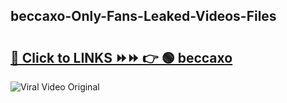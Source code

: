 
 ## beccaxo-Only-Fans-Leaked-Videos-Files

# <h2><a href="https://mediaupload.pro?beccaxo">🔗 Click to LINKS ⏩⏩ 👉 🟢 beccaxo </a></h2>

<a href="https://mediaupload.pro?beccaxo" rel="nofollow" data-target="animated-image.originalLink"><img src="https://i.ibb.co.com/xMMVF88/686577567.gif" alt="Viral Video Original" style="max-width: 100%; display: inline-block;" data-target="animated-image.originalImage"></a>